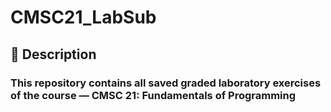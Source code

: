 # CMSC21_LabSub

## 📃 Description
### This repository contains all saved graded laboratory exercises of the course — CMSC 21: Fundamentals of Programming